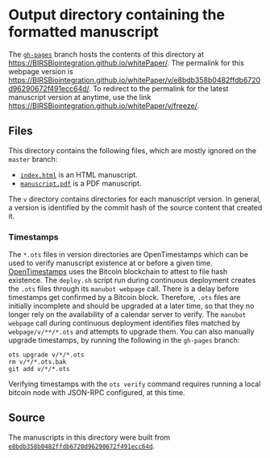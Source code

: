 # Output directory containing the formatted manuscript

The [`gh-pages`](https://github.com/BIRSBiointegration/whitePaper/tree/gh-pages) branch hosts the contents of this directory at <https://BIRSBiointegration.github.io/whitePaper/>.
The permalink for this webpage version is <https://BIRSBiointegration.github.io/whitePaper/v/e8bdb358b0482ffdb6720d96290672f491ecc64d/>.
To redirect to the permalink for the latest manuscript version at anytime, use the link <https://BIRSBiointegration.github.io/whitePaper/v/freeze/>.

## Files

This directory contains the following files, which are mostly ignored on the `master` branch:

+ [`index.html`](index.html) is an HTML manuscript.
+ [`manuscript.pdf`](manuscript.pdf) is a PDF manuscript.

The `v` directory contains directories for each manuscript version.
In general, a version is identified by the commit hash of the source content that created it.

### Timestamps

The `*.ots` files in version directories are OpenTimestamps which can be used to verify manuscript existence at or before a given time.
[OpenTimestamps](https://opentimestamps.org/) uses the Bitcoin blockchain to attest to file hash existence.
The `deploy.sh` script run during continuous deployment creates the `.ots` files through its `manubot webpage` call.
There is a delay before timestamps get confirmed by a Bitcoin block.
Therefore, `.ots` files are initially incomplete and should be upgraded at a later time, so that they no longer rely on the availability of a calendar server to verify.
The `manubot webpage` call during continuous deployment identifies files matched by `webpage/v/**/*.ots` and attempts to upgrade them.
You can also manually upgrade timestamps, by running the following in the `gh-pages` branch:

```shell
ots upgrade v/*/*.ots
rm v/*/*.ots.bak
git add v/*/*.ots
```

Verifying timestamps with the `ots verify` command requires running a local bitcoin node with JSON-RPC configured, at this time.

## Source

The manuscripts in this directory were built from
[`e8bdb358b0482ffdb6720d96290672f491ecc64d`](https://github.com/BIRSBiointegration/whitePaper/commit/e8bdb358b0482ffdb6720d96290672f491ecc64d).

